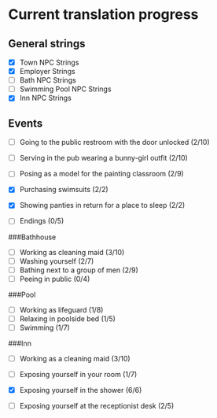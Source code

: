 Current translation progress
============================

General strings
---------------
  - [x] Town NPC Strings
  - [x] Employer Strings
  - [ ] Bath NPC Strings
  - [ ] Swimming Pool NPC Strings
  - [x] Inn NPC Strings

Events
------
  - [ ] Going to the public restroom with the door unlocked (2/10)
  - [ ] Serving in the pub wearing a bunny-girl outfit (2/10)
  - [ ] Posing as a model for the painting classroom (2/9)

  - [x] Purchasing swimsuits (2/2)
  - [x] Showing panties in return for a place to sleep (2/2)

  - [ ] Endings (0/5)

###Bathhouse
  - [ ] Working as cleaning maid (3/10)
  - [ ] Washing yourself (2/7)
  - [ ] Bathing next to a group of men (2/9)
  - [ ] Peeing in public (0/4)
  
###Pool
  - [ ] Working as lifeguard (1/8)
  - [ ] Relaxing in poolside bed (1/5)
  - [ ] Swimming (1/7)
  
###Inn
  - [ ] Working as a cleaning maid (3/10)
  - [ ] Exposing yourself in your room (1/7)
  - [x] Exposing yourself in the shower (6/6)
  - [ ] Exposing yourself at the receptionist desk (2/5)

